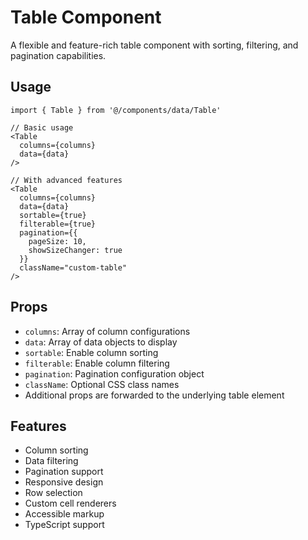 # Table Component

A flexible and feature-rich table component with sorting, filtering, and pagination capabilities.

## Usage

```tsx
import { Table } from '@/components/data/Table'

// Basic usage
<Table 
  columns={columns}
  data={data}
/>

// With advanced features
<Table 
  columns={columns}
  data={data}
  sortable={true}
  filterable={true}
  pagination={{
    pageSize: 10,
    showSizeChanger: true
  }}
  className="custom-table"
/>
```

## Props

- `columns`: Array of column configurations
- `data`: Array of data objects to display
- `sortable`: Enable column sorting
- `filterable`: Enable column filtering
- `pagination`: Pagination configuration object
- `className`: Optional CSS class names
- Additional props are forwarded to the underlying table element

## Features

- Column sorting
- Data filtering
- Pagination support
- Responsive design
- Row selection
- Custom cell renderers
- Accessible markup
- TypeScript support 